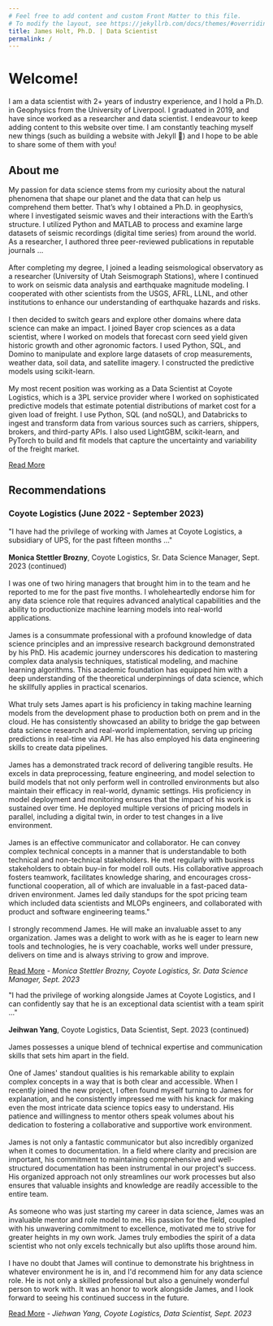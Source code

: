 ```yaml
---
# Feel free to add content and custom Front Matter to this file.
# To modify the layout, see https://jekyllrb.com/docs/themes/#overriding-theme-defaults
title: James Holt, Ph.D. | Data Scientist
permalink: /
---
```


# Welcome!

 I am a data scientist with 2+ years of industry experience, and I hold a Ph.D. in Geophysics from the University of Liverpool. I graduated in 2019, and have since worked as a researcher and data scientist. I endeavour to keep adding content to this website over time. I am constantly teaching myself new things (such as building a website with Jekyll 🚀) and I hope to be able to share some of them with you!

## About me
<div>
  <p>
    My passion for data science stems from my curiosity about the natural phenomena that shape our planet and the data that can help us comprehend them better. That’s why I obtained a Ph.D. in geophysics, where I investigated seismic waves and their interactions with the Earth’s structure. I utilized Python and MATLAB to process and examine large datasets of seismic recordings (digital time series) from around the world. As a researcher, I authored three peer-reviewed publications in reputable journals ...
    <span class="more">
      <br><br>
      After completing my degree, I joined a leading seismological observatory as a researcher (University of Utah Seismograph Stations), where I continued to work on seismic data analysis and earthquake magnitude modeling. I cooperated with other scientists from the USGS, AFRL, LLNL, and other institutions to enhance our understanding of earthquake hazards and risks.
      <br><br>
      I then decided to switch gears and explore other domains where data science can make an impact. I joined Bayer crop sciences as a data scientist, where I worked on models that forecast corn seed yield given historic growth and other agronomic factors. I used Python, SQL, and Domino to manipulate and explore large datasets of crop measurements, weather data, soil data, and satellite imagery. I constructed the predictive models using scikit-learn.
      <br><br>
      My most recent position was working as a Data Scientist at Coyote Logistics, which is a 3PL service provider where I worked on sophisticated predictive models that estimate potential distributions of market cost for a given load of freight. I use Python, SQL (and noSQL), and Databricks to ingest and transform data from various sources such as carriers, shippers, brokers, and third-party APIs. I also used LightGBM, scikit-learn, and PyTorch to build and fit models that capture the uncertainty and variability of the freight market.
    </span>
  </p>
  <a href="#" class="readMore">Read More</a>
</div>

## Recommendations
<section id="testimonials">
  <h3>Coyote Logistics (June 2022 - September 2023)</h3>
  <div class="testimonial">
    <p>
      "I have had the privilege of working with James at Coyote Logistics, a subsidiary of UPS, for the past fifteen months ..."
      <span class="more">
      <br><br>
      <b>Monica Stettler Brozny</b>, Coyote Logistics, Sr. Data Science Manager, Sept. 2023 (continued)
      <br><br>
      I was one of two hiring managers that brought him in to the team and he reported to me for the past five months. I wholeheartedly endorse him for any data science role that requires advanced analytical capabilities and the ability to productionize machine learning models into real-world applications.
      <br><br>
      James is a consummate professional with a profound knowledge of data science principles and an impressive research background demonstrated by his PhD. His academic journey underscores his dedication to mastering complex data analysis techniques, statistical modeling, and machine learning algorithms. This academic foundation has equipped him with a deep understanding of the theoretical underpinnings of data science, which he skillfully applies in practical scenarios.
      <br><br>
      What truly sets James apart is his proficiency in taking machine learning models from the development phase to production both on prem and in the cloud. He has consistently showcased an ability to bridge the gap between data science research and real-world implementation, serving up pricing predictions in real-time via API. He has also employed his data engineering skills to create data pipelines.
      <br><br>
      James has a demonstrated track record of delivering tangible results. He excels in data preprocessing, feature engineering, and model selection to build models that not only perform well in controlled environments but also maintain their efficacy in real-world, dynamic settings. His proficiency in model deployment and monitoring ensures that the impact of his work is sustained over time. He deployed multiple versions of pricing models in parallel, including a digital twin, in order to test changes in a live environment.
      <br><br>
      James is an effective communicator and collaborator. He can convey complex technical concepts in a manner that is understandable to both technical and non-technical stakeholders. He met regularly with business stakeholders to obtain buy-in for model roll outs. His collaborative approach fosters teamwork, facilitates knowledge sharing, and encourages cross-functional cooperation, all of which are invaluable in a fast-paced data-driven environment. James led daily standups for the spot pricing team which included data scientists and MLOPs engineers, and collaborated with product and software engineering teams."
      <br><br>
      I strongly recommend James. He will make an invaluable asset to any organization. James was a delight to work with as he is eager to learn new tools and technologies, he is very coachable, works well under pressure, delivers on time and is always striving to grow and improve.
      </span>
    </p>
    <a href="#" class="readMore">Read More</a>
    <cite>- Monica Stettler Brozny, Coyote Logistics, Sr. Data Science Manager, Sept. 2023</cite>
  </div>
  <div class="testimonial">
    <p>
      "I had the privilege of working alongside James at Coyote Logistics, and I can confidently say that he is an exceptional data scientist with a team spirit ..."
      <span class="more">
      <br><br>
      <b>Jeihwan Yang</b>, Coyote Logistics, Data Scientist, Sept. 2023 (continued)
      <br><br>
      James possesses a unique blend of technical expertise and communication skills that sets him apart in the field.
      <br><br>
      One of James' standout qualities is his remarkable ability to explain complex concepts in a way that is both clear and accessible. When I recently joined the new project, I often found myself turning to James for explanation, and he consistently impressed me with his knack for making even the most intricate data science topics easy to understand. His patience and willingness to mentor others speak volumes about his dedication to fostering a collaborative and supportive work environment.
      <br><br>
      James is not only a fantastic communicator but also incredibly organized when it comes to documentation. In a field where clarity and precision are important, his commitment to maintaining comprehensive and well-structured documentation has been instrumental in our project's success. His organized approach not only streamlines our work processes but also ensures that valuable insights and knowledge are readily accessible to the entire team.
      <br><br>
      As someone who was just starting my career in data science, James was an invaluable mentor and role model to me. His passion for the field, coupled with his unwavering commitment to excellence, motivated me to strive for greater heights in my own work. James truly embodies the spirit of a data scientist who not only excels technically but also uplifts those around him.
      <br><br>
      I have no doubt that James will continue to demonstrate his brightness in whatever environment he is in, and I'd recommend him for any data science role. He is not only a skilled professional but also a genuinely wonderful person to work with. It was an honor to work alongside James, and I look forward to seeing his continued success in the future.
      </span>
    </p>
    <a href="#" class="readMore">Read More</a>
    <cite>- Jiehwan Yang, Coyote Logistics, Data Scientist, Sept. 2023</cite>
  </div>
  <!-- Add more testimonials here -->
</section>
